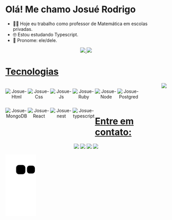 # Olá! Me chamo Josué Rodrigo

- 👨‍🏫 Hoje eu trabalho como professor de Matemática em escolas privadas.
- 🤓 Estou estudando Typescript.
- 👦 Pronome: ele/dele.

<div align='center'>
<a href='https://github.com/Josuerodrigojr'>
<img width="50%" src="https://github-readme-stats.vercel.app/api?username=Josuerodrigojr&count_private=true&show_icons=true&theme=gruvbox">
<img width="42%" src="https://github-readme-stats.vercel.app/api/top-langs/?username=Josuerodrigojr&layout=compact&theme=gruvbox">


</div> 
 


 # Tecnologias
 
 <div>
   <img align='right' height='87'  src="https://media.giphy.com/media/qgQUggAC3Pfv687qPC/giphy.gif">
 </div>

  <div style='display: inline_block' align='center'> <br>
       <img align='left' alt='Josue-Html' height='60' width='70' src='https://cdn.jsdelivr.net/gh/devicons/devicon/icons/html5/html5-original.svg'>
    <img align='left' alt='Josue-Css' height='60' width='70' src='https://cdn.jsdelivr.net/gh/devicons/devicon/icons/css3/css3-original.svg'>
    <img align='left' alt='Josue-Js' height='60' width='70' src='https://cdn.jsdelivr.net/gh/devicons/devicon/icons/javascript/javascript-original.svg'>
     <img align='left' alt='Josue-Ruby' height='60' width='70' src='https://cdn.jsdelivr.net/gh/devicons/devicon/icons/ruby/ruby-plain.svg'>
    <img align='left' alt='Josue-Node' height='60' width='70' src='https://cdn.jsdelivr.net/gh/devicons/devicon/icons/nodejs/nodejs-original.svg'>
   <img align='left' alt='Josue-Postgred' height='60' width='70' src='https://cdn.jsdelivr.net/gh/devicons/devicon/icons/postgresql/postgresql-original.svg'>
   <img align='left' alt='Josue-MongoDB' height='60' width='70' src='https://cdn.jsdelivr.net/gh/devicons/devicon/icons/mongodb/mongodb-original.svg'>
   <img align='left' alt='Josue-React' height='60' width='70' src='https://cdn.jsdelivr.net/gh/devicons/devicon/icons/react/react-original.svg'>
  <img align='left' alt='Josue-nest' height='60' width='70' src="https://cdn.jsdelivr.net/gh/devicons/devicon/icons/nestjs/nestjs-plain.svg" >
  <img align='left' alt='Josue-typescript' height='60' width='70' src="https://cdn.jsdelivr.net/gh/devicons/devicon/icons/typescript/typescript-original.svg" >

  
    
  </div>
 
 
 


 
 ##

  <br>
 
 # Entre em contato:
 
 <div align='center'>
  <a href='mailto:josuerodrigo.jr80@gmail.com'><img src='https://img.shields.io/badge/Gmail-D14836?style=for-the-badge&logo=gmail&logoColor=white'></a>
  <a  target="_blank" href="https://wa.me/5577991657191"> <img src="https://img.shields.io/badge/WhatsApp-25D366?style=for-the-badge&logo=whatsapp&logoColor=white"></a>
   <a href='https://discord.com/channels/598312088389287971'><img src='https://img.shields.io/badge/Discord-7289DA?style=for-the-badge&logo=discord&logoColor=white'></a>
  <a href='https://www.linkedin.com/in/josue-figueiredo/'><img src='https://img.shields.io/badge/LinkedIn-0077B5?style=for-the-badge&logo=linkedin&logoColor=white'></a>
 </div>

 
 ![Snake animation](https://github.com/Josuerodrigojr/Josuerodrigojr/blob/output/github-contribution-grid-snake.svg)
